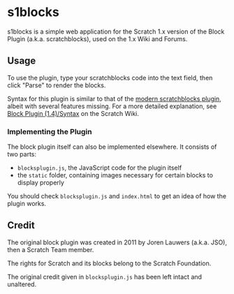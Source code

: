 # s1blocks
s1blocks is a simple web application for the Scratch 1.x version of the Block Plugin (a.k.a. scratchblocks), used on the 1.x Wiki and Forums.

## Usage
To use the plugin, type your scratchblocks code into the text field, then click "Parse" to render the blocks.

Syntax for this plugin is similar to that of the [modern scratchblocks plugin](https://github.com/scratchblocks/scratchblocks), albeit with several features missing. For a more detailed explanation, see [Block Plugin (1.4)/Syntax](https://en.scratch-wiki.info/wiki/Block_Plugin_(1.4)/Syntax) on the Scratch Wiki.

### Implementing the Plugin

The block plugin itself can also be implemented elsewhere. It consists of two parts:

* `blocksplugin.js`, the JavaScript code for the plugin itself
* the `static` folder, containing images necessary for certain blocks to display properly

You should check `blocksplugin.js` and `index.html` to get an idea of how the plugin works.

## Credit
The original block plugin was created in 2011 by Joren Lauwers (a.k.a. JSO), then a Scratch Team member.

The rights for Scratch and its blocks belong to the Scratch Foundation.

The original credit given in `blocksplugin.js` has been left intact and unaltered.